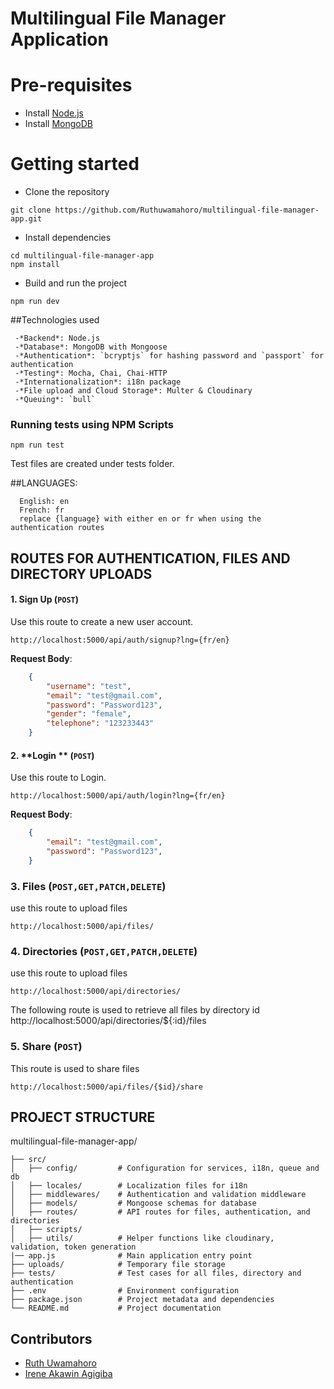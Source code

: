 # Multilingual File Manager Application

# Pre-requisites
- Install [Node.js](https://nodejs.org/en/)
- Install [MongoDB](https://www.mongodb.com/)


# Getting started
- Clone the repository
```
git clone https://github.com/Ruthuwamahoro/multilingual-file-manager-app.git

```
- Install dependencies
```
cd multilingual-file-manager-app
npm install
```
- Build and run the project
```
npm run dev
```

##Technologies used
   ```
    -*Backend*: Node.js
    -*Database*: MongoDB with Mongoose
    -*Authentication*: `bcryptjs` for hashing password and `passport` for authentication
    -*Testing*: Mocha, Chai, Chai-HTTP
    -*Internationalization*: i18n package
    -*File upload and Cloud Storage*: Multer & Cloudinary
    -*Queuing*: `bull`
  ```

### Running tests using NPM Scripts
````
npm run test

````
Test files are created under tests folder.

##LANGUAGES:
```
  English: en
  French: fr
  replace {language} with either en or fr when using the authentication routes
```


## ROUTES FOR AUTHENTICATION, FILES AND DIRECTORY UPLOADS

#### 1. **Sign Up** (`POST`)
Use this route to create a new user account.
    
    http://localhost:5000/api/auth/signup?lng={fr/en}  
    
**Request Body**:  
```json
    {   
        "username": "test",
        "email": "test@gmail.com",
        "password": "Password123",
        "gender": "female",
        "telephone": "123233443"
    }
```


#### 2. **Login ** (`POST`)
Use this route to Login.
    
    http://localhost:5000/api/auth/login?lng={fr/en}   
    
**Request Body**:  
```json
    {   
        "email": "test@gmail.com",
        "password": "Password123",
    }
```

### 3. **Files** (`POST,GET,PATCH,DELETE`)
use this route to upload files
    
    http://localhost:5000/api/files/   

### 4. **Directories** (`POST,GET,PATCH,DELETE`)
use this route to upload files
    
    http://localhost:5000/api/directories/  

The following route is used to retrieve all files by directory id
    http://localhost:5000/api/directories/${:id}/files


### 5. **Share** (`POST`)
This route is used to share files

    http://localhost:5000/api/files/{$id}/share


## PROJECT STRUCTURE
multilingual-file-manager-app/
```
├── src/
│   ├── config/         # Configuration for services, i18n, queue and db
│   ├── locales/        # Localization files for i18n
│   ├── middlewares/    # Authentication and validation middleware
│   ├── models/         # Mongoose schemas for database
│   ├── routes/         # API routes for files, authentication, and directories
│   ├── scripts/        
│   ├── utils/          # Helper functions like cloudinary, validation, token generation
|── app.js              # Main application entry point
├── uploads/            # Temporary file storage
├── tests/              # Test cases for all files, directory and authentication
├── .env                # Environment configuration
├── package.json        # Project metadata and dependencies
└── README.md           # Project documentation
```


## Contributors
   - [Ruth Uwamahoro](https://github.com/Ruthuwamahoro)
   - [Irene Akawin Agigiba](https://github.com/agigibairene)
